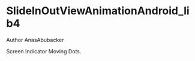 SlideInOutViewAnimationAndroid_lib4
===================================
Author AnasAbubacker

Screen Indicator Moving Dots.


